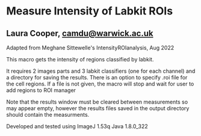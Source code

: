 # Measure Intensity of Labkit ROIs
## Laura Cooper, camdu@warwick.ac.uk
Adapted from Meghane Sittewelle's IntensityROIanalysis, Aug 2022

This macro gets the intensity of regions classified by labkit.

It requires 2 images parts and 3 labkit classifiers (one for each channel) and a directory for saving the results.
There is an option to specify .roi file for the cell regions. If a file is not given, the macro will stop and wait for user to add regions to ROI manager

Note that the results window must be cleared between measurements so may appear empty, however the results files saved in the output directory should contain the measurments.

Developed and tested using ImageJ 1.53q Java 1.8.0_322
